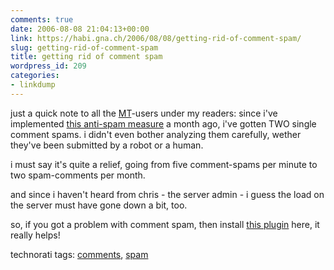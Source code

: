 ```yaml
---
comments: true
date: 2006-08-08 21:04:13+00:00
link: https://habi.gna.ch/2006/08/08/getting-rid-of-comment-spam/
slug: getting-rid-of-comment-spam
title: getting rid of comment spam
wordpress_id: 209
categories:
- linkdump
---
```



just a quick note to all the [MT](http://www.sixapart.com/movabletype/)-users under my readers: since i've implemented [this anti-spam measure](https://habi.gna.ch/blog/archives/000802.html) a month ago, i've gotten TWO single comment spams. i didn't even bother analyzing them carefully, wether they've been submitted by a robot or a human.



i must say it's quite a relief, going from five comment-spams per minute to two spam-comments per month.
  
and since i haven't heard from chris - the server admin - i guess the load on the server must have gone down a bit, too.



so, if you got a problem with comment spam, then install [this plugin](http://alogblog.com/movabletype/plugins/ccode_and_tcode_for_blocking_commenttrackback_spam_for_mt_32/) here, it really helps!





technorati tags: [comments](http://www.technorati.com/tag/comments), [spam](http://www.technorati.com/tag/spam)
